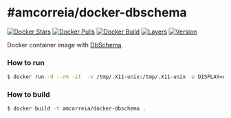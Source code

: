#amcorreia/docker-dbschema
==================

[![Docker Stars](https://img.shields.io/docker/stars/amcorreia/docker-dbschema.svg)](https://hub.docker.com/r/amcorreia/docker-dbschema/)
[![Docker Pulls](https://img.shields.io/docker/pulls/amcorreia/docker-dbschema.svg)](https://hub.docker.com/r/amcorreia/docker-dbschema/)
[![Docker Build](https://img.shields.io/docker/automated/amcorreia/docker-dbschema.svg)](https://hub.docker.com/r/amcorreia/docker-dbschema/)
[![Layers](https://images.microbadger.com/badges/image/amcorreia/docker-dbschema.svg)](https://microbadger.com/images/amcorreia/docker-dbschema)
[![Version](https://images.microbadger.com/badges/version/amcorreia/docker-dbschema.svg)](https://microbadger.com/images/amcorreia/docker-dbschema)


Docker container image with [DbSchema](http://www.dbschema.com/).


### How to run

```sh
$ docker run -d --rm -it  -v /tmp/.X11-unix:/tmp/.X11-unix -e DISPLAY=unix$DISPLAY --name dbschema amcorreia/docker-dbschema
```

### How to build

```sh
$ docker build -t amcorreia/docker-dbschema .
```
